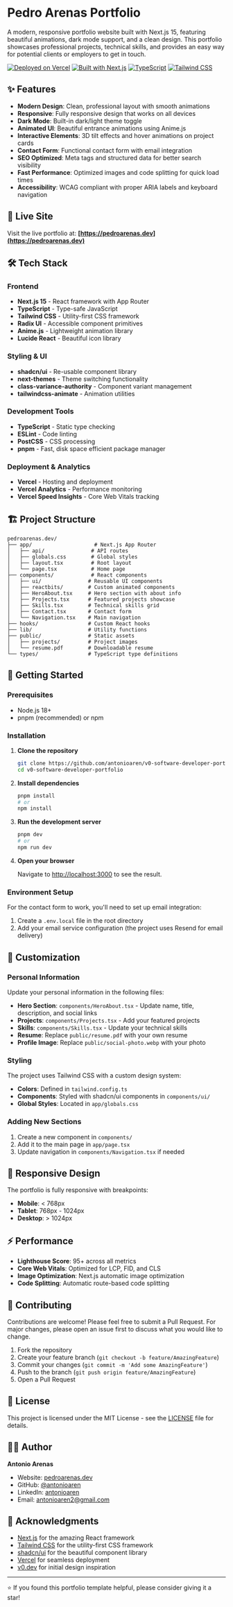 # Pedro Arenas Portfolio

A modern, responsive portfolio website built with Next.js 15, featuring beautiful animations, dark mode support, and a clean design. This portfolio showcases professional projects, technical skills, and provides an easy way for potential clients or employers to get in touch.

[![Deployed on Vercel](https://img.shields.io/badge/Deployed%20on-Vercel-black?style=for-the-badge&logo=vercel)](https://vercel.com/antonioaren-projects/v0-software-developer-portfolio)
[![Built with Next.js](https://img.shields.io/badge/Built%20with-Next.js-black?style=for-the-badge&logo=next.js)](https://nextjs.org/)
[![TypeScript](https://img.shields.io/badge/TypeScript-007ACC?style=for-the-badge&logo=typescript&logoColor=white)](https://www.typescriptlang.org/)
[![Tailwind CSS](https://img.shields.io/badge/Tailwind_CSS-38B2AC?style=for-the-badge&logo=tailwind-css&logoColor=white)](https://tailwindcss.com/)

## ✨ Features

- **Modern Design**: Clean, professional layout with smooth animations
- **Responsive**: Fully responsive design that works on all devices
- **Dark Mode**: Built-in dark/light theme toggle
- **Animated UI**: Beautiful entrance animations using Anime.js
- **Interactive Elements**: 3D tilt effects and hover animations on project cards
- **Contact Form**: Functional contact form with email integration
- **SEO Optimized**: Meta tags and structured data for better search visibility
- **Fast Performance**: Optimized images and code splitting for quick load times
- **Accessibility**: WCAG compliant with proper ARIA labels and keyboard navigation

## 🚀 Live Site

Visit the live portfolio at: **[https://pedroarenas.dev](https://pedroarenas.dev)**

## 🛠️ Tech Stack

### Frontend
- **Next.js 15** - React framework with App Router
- **TypeScript** - Type-safe JavaScript
- **Tailwind CSS** - Utility-first CSS framework
- **Radix UI** - Accessible component primitives
- **Anime.js** - Lightweight animation library
- **Lucide React** - Beautiful icon library

### Styling & UI
- **shadcn/ui** - Re-usable component library
- **next-themes** - Theme switching functionality
- **class-variance-authority** - Component variant management
- **tailwindcss-animate** - Animation utilities

### Development Tools
- **TypeScript** - Static type checking
- **ESLint** - Code linting
- **PostCSS** - CSS processing
- **pnpm** - Fast, disk space efficient package manager

### Deployment & Analytics
- **Vercel** - Hosting and deployment
- **Vercel Analytics** - Performance monitoring
- **Vercel Speed Insights** - Core Web Vitals tracking

## 🏗️ Project Structure

```
pedroarenas.dev/
├── app/                    # Next.js App Router
│   ├── api/               # API routes
│   ├── globals.css        # Global styles
│   ├── layout.tsx         # Root layout
│   └── page.tsx           # Home page
├── components/            # React components
│   ├── ui/               # Reusable UI components
│   ├── reactbits/        # Custom animated components
│   ├── HeroAbout.tsx     # Hero section with about info
│   ├── Projects.tsx      # Featured projects showcase
│   ├── Skills.tsx        # Technical skills grid
│   ├── Contact.tsx       # Contact form
│   └── Navigation.tsx    # Main navigation
├── hooks/                # Custom React hooks
├── lib/                  # Utility functions
├── public/               # Static assets
│   ├── projects/         # Project images
│   └── resume.pdf        # Downloadable resume
└── types/                # TypeScript type definitions
```

## 🚀 Getting Started

### Prerequisites

- Node.js 18+ 
- pnpm (recommended) or npm

### Installation

1. **Clone the repository**
   ```bash
   git clone https://github.com/antonioaren/v0-software-developer-portfolio.git
   cd v0-software-developer-portfolio
   ```

2. **Install dependencies**
   ```bash
   pnpm install
   # or
   npm install
   ```

3. **Run the development server**
   ```bash
   pnpm dev
   # or
   npm run dev
   ```

4. **Open your browser**
   
   Navigate to [http://localhost:3000](http://localhost:3000) to see the result.

### Environment Setup

For the contact form to work, you'll need to set up email integration:

1. Create a `.env.local` file in the root directory
2. Add your email service configuration (the project uses Resend for email delivery)

## 🎨 Customization

### Personal Information

Update your personal information in the following files:

- **Hero Section**: `components/HeroAbout.tsx` - Update name, title, description, and social links
- **Projects**: `components/Projects.tsx` - Add your featured projects
- **Skills**: `components/Skills.tsx` - Update your technical skills
- **Resume**: Replace `public/resume.pdf` with your own resume
- **Profile Image**: Replace `public/social-photo.webp` with your photo

### Styling

The project uses Tailwind CSS with a custom design system:

- **Colors**: Defined in `tailwind.config.ts`
- **Components**: Styled with shadcn/ui components in `components/ui/`
- **Global Styles**: Located in `app/globals.css`

### Adding New Sections

1. Create a new component in `components/`
2. Add it to the main page in `app/page.tsx`
3. Update navigation in `components/Navigation.tsx` if needed

## 📱 Responsive Design

The portfolio is fully responsive with breakpoints:
- **Mobile**: < 768px
- **Tablet**: 768px - 1024px
- **Desktop**: > 1024px

## ⚡ Performance

- **Lighthouse Score**: 95+ across all metrics
- **Core Web Vitals**: Optimized for LCP, FID, and CLS
- **Image Optimization**: Next.js automatic image optimization
- **Code Splitting**: Automatic route-based code splitting

## 🤝 Contributing

Contributions are welcome! Please feel free to submit a Pull Request. For major changes, please open an issue first to discuss what you would like to change.

1. Fork the repository
2. Create your feature branch (`git checkout -b feature/AmazingFeature`)
3. Commit your changes (`git commit -m 'Add some AmazingFeature'`)
4. Push to the branch (`git push origin feature/AmazingFeature`)
5. Open a Pull Request

## 📄 License

This project is licensed under the MIT License - see the [LICENSE](LICENSE) file for details.

## 👨‍💻 Author

**Antonio Arenas**
- Website: [pedroarenas.dev](https://pedroarenas.dev)
- GitHub: [@antonioaren](https://github.com/antonioaren)
- LinkedIn: [antonioaren](https://linkedin.com/in/antonioaren)
- Email: antonioaren2@gmail.com

## 🙏 Acknowledgments

- [Next.js](https://nextjs.org/) for the amazing React framework
- [Tailwind CSS](https://tailwindcss.com/) for the utility-first CSS framework
- [shadcn/ui](https://ui.shadcn.com/) for the beautiful component library
- [Vercel](https://vercel.com/) for seamless deployment
- [v0.dev](https://v0.dev/) for initial design inspiration

---

⭐ If you found this portfolio template helpful, please consider giving it a star!
